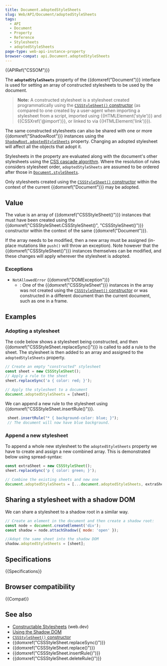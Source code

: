 ```yaml
---
title: Document.adoptedStyleSheets
slug: Web/API/Document/adoptedStyleSheets
tags:
  - API
  - Document
  - Property
  - Reference
  - Stylesheets
  - adoptedStyleSheets
page-type: web-api-instance-property
browser-compat: api.Document.adoptedStyleSheets
---
```

{{APIRef("CSSOM")}}

The **`adoptedStyleSheets`** property of the {{domxref("Document")}} interface is used for setting an array of constructed stylesheets to be used by the document.

> **Note:** A constructed stylesheet is a stylesheet created programmatically using the [`CSSStyleSheet()` constructor](/en-US/docs/Web/API/CSSStyleSheet/CSSStyleSheet) (as compared to one created by a user-agent when importing a stylesheet from a script, imported using {{HTMLElement('style')}} and {{CSSXref('@import')}}, or linked to via {{HTMLElement('link')}}).

The same constructed stylesheets can also be shared with one or more {{domxref("ShadowRoot")}} instances using the [`ShadowRoot.adoptedStyleSheets`](/en-US/docs/Web/API/ShadowRoot/adoptedStyleSheets) property.
Changing an adopted stylesheet will affect all the objects that adopt it.

Stylesheets in the property are evaluated along with the document's other stylesheets using the [CSS cascade algorithm](/en-US/docs/Web/CSS/Cascade).
Where the resolution of rules considers stylesheet order, `adoptedStyleSheets` are assumed to be ordered after those in [`Document.styleSheets`](/en-US/docs/Web/API/Document/styleSheets).

Only stylesheets created using the [`CSSStyleSheet()` constructor](/en-US/docs/Web/API/CSSStyleSheet/CSSStyleSheet) within the context of the current {{domxref("Document")}} may be adopted.


## Value

The value is an array of {{domxref("CSSStyleSheet()")}} instances that must have been created using the {{domxref("CSSStyleSheet.CSSStyleSheet()", "CSSStyleSheet()")}} constructor within the context of the same {{domxref("Document")}}.

If the array needs to be modified, then a new array must be assigned (in-place mutations like `push()` will throw an exception).
Note however that the {{domxref("CSSStyleSheet()")}} instances themselves can be modified, and these changes will apply wherever the stylesheet is adopted.


### Exceptions

- `NotAllowedError` {{domxref("DOMException")}}
  - : One of the {{domxref("CSSStyleSheet")}} instances in the array was not created using the [`CSSStyleSheet()` constructor](/en-US/docs/Web/API/CSSStyleSheet/CSSStyleSheet) or was constructed in a different document than the current document, such as one in a frame.


## Examples

### Adopting a stylesheet

The code below shows a stylesheet being constructed, and then {{domxref("CSSStyleSheet.replaceSync()")}} is called to add a rule to the sheet.
The stylesheet is then added to an array and assigned to the `adoptedStyleSheets` property.

```js
// Create an empty "constructed" stylesheet
const sheet = new CSSStyleSheet();
// Apply a rule to the sheet
sheet.replaceSync('a { color: red; }');

// Apply the stylesheet to a document
document.adoptedStyleSheets = [sheet];
```

We can append a new rule to the stylesheet using {{domxref("CSSStyleSheet.insertRule()")}}. 

```js
 sheet.insertRule("* { background-color: blue; }");
 // The document will now have blue background.
```

### Append a new stylesheet 

To append a whole new stylesheet to the `adoptedStyleSheets` property we have to create and assign a new combined array.
This is demonstrated below using spread-syntax:

```js
const extraSheet = new CSSStyleSheet();
sheet.replaceSync('p { color: green; }');

// Combine the existing sheets and new one
document.adoptedStyleSheets = [...document.adoptedStyleSheets, extraSheet];
```

## Sharing a stylesheet with a shadow DOM

We can share a stylesheet to a shadow root in a similar way.

```js
// Create an element in the document and then create a shadow root:
const node = document.createElement('div');
const shadow = node.attachShadow({ mode: 'open' });

//Adopt the same sheet into the shadow DOM
shadow.adoptedStyleSheets = [sheet];
```

## Specifications

{{Specifications}}

## Browser compatibility

{{Compat}}

## See also

- [Constructable Stylesheets](https://web.dev/constructable-stylesheets/) (web.dev)
- [Using the Shadow DOM](/en-US/docs/Web/Web_Components/Using_shadow_DOM)
- [`CSSStyleSheet()` constructor](/en-US/docs/Web/API/CSSStyleSheet/CSSStyleSheet)
- {{domxref("CSSStyleSheet.replaceSync()")}}
- {{domxref("CSSStyleSheet.replace()")}}
- {{domxref("CSSStyleSheet.insertRule()")}}
- {{domxref("CSSStyleSheet.deleteRule()")}}
